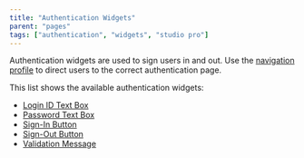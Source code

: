 ```yaml
---
title: "Authentication Widgets"
parent: "pages"
tags: ["authentication", "widgets", "studio pro"]
---
```


Authentication widgets are used to sign users in and out. Use the [navigation profile](navigation#authentication) to direct users to the correct authentication page.

This list shows the available authentication widgets:

* [Login ID Text Box](login-id-text-box)
* [Password Text Box](password-text-box)
* [Sign-In Button](sign-in-button)
* [Sign-Out Button](action-button)
* [Validation Message](validation-message)
